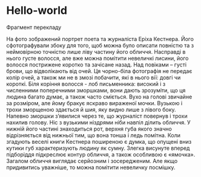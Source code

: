 # Hello-world
Фрагмент перекладу

На фото зображений портрет поета та журналіста Еріха Кестнера. Його сфотографували збоку для того, щоб можна було описати повністю та з неймовірною точністю лише ліву частину його обличчя. Насправді в нього густе волосся, але вже можна помітити невеличкі лисини, його волосся пострижене коротко та зачісане назад. Над повіками – густі брови, що відволікають від очей. Ця чорно-біла фотографія не передає колір очей, а також ми не в змозі побачити, які в нього вії: довгі чи короткі. Біля коріння волосся - лоб письменника: високий і з численними поперечними зморшками, вони дають зрозуміти, що ця людина багато думає, а також часто сміється. Вухо на голові звичайне за розміром, але йому бракує яскраво вираженої мочки. Вузькою і трохи зморщеною здається й шия, яку видно лише з лівого боку. Напевно зморшки з’явилися через те, що журналіст повернув і трохи нахилив голову. Ніс з вузькими ніздрями ніби навпіл ділить обличчя. У нижній його частині знаходиться рот, верхня губа якого значно відрізняється від нижньої тим, що вона тонша і ледь помітна. Коли згадують веселі книги Кестнера поширеною є думка, що опущені вниз кутики губ характеризують людину як сумну. Злегка висунуте вперед підборіддя підкреслює контур обличчя, а також особливою є «ямочка». Загалом обличчя виглядає серйозним і зосередженим. Але якщо придивитись уважніше, то можна помітити невеличку посмішку.
